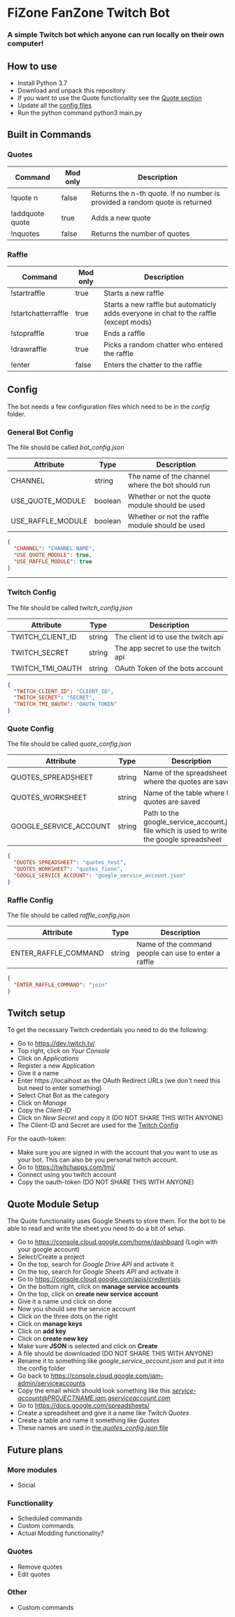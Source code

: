 # FiZone FanZone Twitch Bot

### A simple Twitch bot which anyone can run locally on their own computer!

## How to use

- Install Python 3.7
- Download and unpack this repository
- If you want to use the Quote functionality see the [Quote section](##quote-module-setup)
- Update all the [config files](#config)
- Run the python command python3 main.py

## Built in Commands

### Quotes

| Command         | Mod only | Description                                                                 |
|-----------------|----------|-----------------------------------------------------------------------------|
| !quote n        | false    | Returns the n-th quote. If no number is provided a random quote is returned |
| !addquote quote | true     | Adds a new quote                                                            |
| !nquotes        | false    | Returns the number of quotes                                                |

### Raffle

| Command      | Mod only | Description                                                                           |
|--------------|----------|---------------------------------------------------------------------------------------|
| !startraffle | true     | Starts a new raffle                                                                   |
| !startchatterraffle | true     | Starts a new raffle but automaticly adds everyone in chat to the raffle (except mods) |
| !stopraffle  | true     | Ends a raffle                                                                         |
| !drawraffle  | true     | Picks a random chatter who entered the raffle                                         |
| !enter       | false    | Enters the chatter to the raffle                                                      |

## Config

The bot needs a few configuration files which need to be in the *config* folder.

### General Bot Config

The file should be called *bot_config.json*

| Attribute         | Type     | Description                                      |
|-------------------|----------|--------------------------------------------------|
| CHANNEL           | string   | The name of the channel where the bot should run |
| USE_QUOTE_MODULE  | boolean  | Whether or not the quote module should be used   |
| USE_RAFFLE_MODULE | boolean  | Whether or not the raffle module should be used|

```json
{
  "CHANNEL": "CHANNEL NAME",
  "USE_QUOTE_MODULE": true,
  "USE_RAFFLE_MODULE": true
}
```

---

### Twitch Config

The file should be called *twitch_config.json*

| Attribute         | Type     | Description                          |
|-------------------|----------|--------------------------------------|
| TWITCH_CLIENT_ID | string   | The client id to use the twitch api  |
| TWITCH_SECRET  | string  | The app secret to use the twitch api |
| TWITCH_TMI_OAUTH | string  | OAuth Token of the bots account      |

```json
{
  "TWITCH_CLIENT_ID": "CLIENT_ID",
  "TWITCH_SECRET": "SECRET",
  "TWITCH_TMI_OAUTH": "OAUTH_TOKEN"
}
```

### Quote Config

The file should be called *quote_config.json*

| Attribute         | Type     | Description                                                                                   |
|-------------------|----------|-----------------------------------------------------------------------------------------------|
| QUOTES_SPREADSHEET | string   | Name of the spreadsheet where the quotes are saved                                            |
| QUOTES_WORKSHEET  | string  | Name of the table where the quotes are saved                                                  |
| GOOGLE_SERVICE_ACCOUNT | string  | Path to the google_service_account.json file which is used to write to the google spreadsheet |

```json
{
  "QUOTES_SPREADSHEET": "quotes_test",
  "QUOTES_WORKSHEET": "quotes_fionn",
  "GOOGLE_SERVICE_ACCOUNT": "google_service_account.json"
}
```

### Raffle Config

The file should be called *raffle_config.json*

| Attribute         | Type   | Description                                          |
|-------------------|--------|------------------------------------------------------|
| ENTER_RAFFLE_COMMAND | string | Name of the command people can use to enter a raffle |

```json
{
  "ENTER_RAFFLE_COMMAND": "join"
}
```

## Twitch setup

To get the necessary Twitch credentials you need to do the following:

- Go to https://dev.twitch.tv/
- Top right, click on *Your Console*
- Click on *Applications*
- Register a new Application
- Give it a name
- Enter https://localhost as the OAuth Redirect URLs (we don't need this but need to enter something)
- Select Chat Bot as the category
- Click on *Manage*
- Copy the *Client-ID*
- Click on *New Secret* and copy it (DO NOT SHARE THIS WITH ANYONE)
- The Client-ID and Secret are used for the [Twitch Config](#twitch-config)

For the oauth-token:

- Make sure you are signed in with the account that you want to use as your bot. This can also be you personal twitch
  account.
- Go to https://twitchapps.com/tmi/
- Connect using you twitch account
- Copy the oauth-token (DO NOT SHARE THIS WITH ANYONE)

## Quote Module Setup

The Quote functionality uses Google Sheets to store them. For the bot to be able to read and write the sheet you need to
do a bit of setup.

- Go to https://console.cloud.google.com/home/dashboard (Login with your google account)
- Select/Create a project
- On the top, search for *Google Drive API* and activate it
- On the top, search for *Google Sheets API* and activate it
- Go to https://console.cloud.google.com/apis/credentials
- On the bottom right, click on **manage service accounts**
- On the top, click on **create new service account**
- Give it a name und click on done
- Now you should see the service account
- Click on the three dots on the right
- Click on **manage keys**
- Click on **add key**
- Click on **create new key**
- Make sure **JSON** is selected and click on **Create**
- A file should be downloaded (DO NOT SHARE THIS WITH ANYONE)
- Rename it to something like *google_service_account.json* and put it into the config folder
- Go back to https://console.cloud.google.com/iam-admin/serviceaccounts
- Copy the email which should look something like this *service-account@PROJECTNAME.iam.gserviceaccount.com*
- Go to https://docs.google.com/spreadsheets/
- Create a spreadsheet and give it a name like *Twitch Quotes*
- Create a table and name it something like *Quotes*
- These names are used in [the *quotes_config.json* file](###quote-config)

## Future plans

### More modules

- Social

### Functionality

- Scheduled commands
- Custom commands
- Actual Modding functionality?

### Quotes

- Remove quotes
- Edit quotes

### Other

- Custom commands
